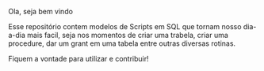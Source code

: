 
Ola, seja bem vindo

Esse repositório contem modelos de Scripts em SQL que tornam nosso dia-a-dia mais facil, seja nos momentos de criar uma trabela, 
criar uma procedure, dar um grant em uma tabela entre outras diversas rotinas.

Fiquem a vontade para utilizar e contribuir!
